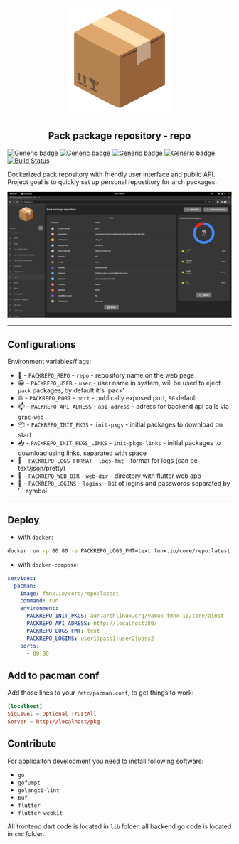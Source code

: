 <p align="center">
<img style="align: center; padding-left: 10px; padding-right: 10px; padding-bottom: 10px;" width="238px" height="238px" src="./assets/images/logo.png" />
</p>

<h2 align="center">Pack package repository - repo</h2>

[![Generic badge](https://img.shields.io/badge/LICENSE-GPL-orange.svg)](https://fmnx.io/core/repo/src/branch/main/LICENSE)
[![Generic badge](https://img.shields.io/badge/GITEA-REPO-yellow.svg)](https://fmnx.io/core/repo)
[![Generic badge](https://img.shields.io/badge/GITHUB-REPO-white.svg)](https://github.com/fmnx-io/repo)
[![Generic badge](https://img.shields.io/badge/DOCKER-REGISTRY-blue.svg)](https://fmnx.io/core/-/packages/container/repo/latest)
[![Build Status](https://ci.fmnx.io/api/badges/core/repo/status.svg)](https://ci.fmnx.io/core/repo)

Dockerized pack repository with friendly user interface and public API. Project goal is to quickly set up personal repostitory for arch packages.

![](preview.png)

---

## Configurations

Environment variables/flags:

- 📄 - `PACKREPO_REPO` - `repo` - repository name on the web page
- 😀 - `PACKREPO_USER` - `user` - user name in system, will be used to eject `pack` packages, by default it's 'pack'
- 🌐 - `PACKREPO_PORT` - `port` - publically exposed port, `80` default
- 📫 - `PACKREPO_API_ADRESS` - `api-adress` - adress for backend api calls via `grpc-web`
- 📦 - `PACKREPO_INIT_PKGS` - `init-pkgs` - initial packages to download on start
- 📥 - `PACKREPO_INIT_PKGS_LINKS` - `init-pkgs-links` - initial packages to download using links, separated with space
- 📒 - `PACKREPO_LOGS_FORMAT` - `logs-fmt` - format for logs (can be text/json/pretty)
- 📂 - `PACKREPO_WEB_DIR` - `web-dir` - directory with flutter web app
- 🔐 - `PACKREPO_LOGINS` - `logins` - list of logins and passwords separated by '|' symbol

---

## Deploy

- with `docker`:

```sh
docker run -p 80:80 -e PACKREPO_LOGS_FMT=text fmnx.io/core/repo:latest
```

- with `docker-compose`:

```yml
services:
  pacman:
    image: fmnx.io/core/repo:latest
    command: run
    environment:
      PACKREPO_INIT_PKGS: aur.archlinux.org/yamux fmnx.io/core/ainst
      PACKREPO_API_ADRESS: http://localhost:80/
      PACKREPO_LOGS_FMT: text
      PACKREPO_LOGINS: user1|pass1|user2|pass2
    ports:
      - 80:80
```

## Add to pacman conf

Add those lines to your `/etc/pacman.conf`, to get things to work:

```conf
[localhost]
SigLevel = Optional TrustAll
Server = http://localhost/pkg
```

## Contribute

For applicaiton development you need to install following software:

- `go`
- `gofumpt`
- `golangci-lint`
- `buf`
- `flutter`
- `flutter webkit`

All frontend dart code is located in `lib` folder, all backend go code is
located in `cmd` folder.

<!--
Добавить файл конфигурации который будет автоматически изменяться с поступающими командами для возможности бэкапа в слуаче проблем
Добавить OAuth через сторонние приложения акки гити
Добавить tree view для просмотра зависимостей пакетов
add del lockfile on startup
-->
